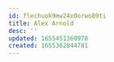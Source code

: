 ```yaml
---
id: flechuok9mw24x0orwo89ti
title: Alex Arnold
desc: ''
updated: 1655451360978
created: 1655362844781
---
```


